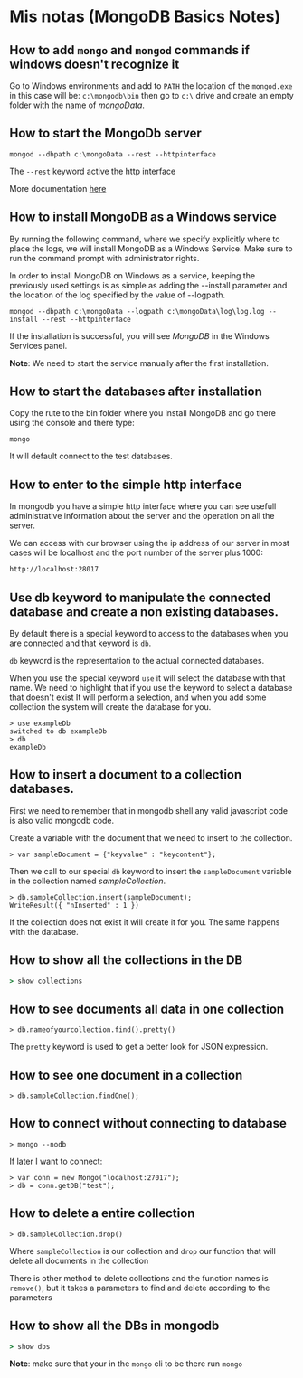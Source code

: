 # Mis notas (MongoDB Basics Notes)

## How to add `mongo` and `mongod` commands if windows doesn't recognize it

Go to Windows environments and add to `PATH` the location of the `mongod.exe` in this case will be: `c:\mongodb\bin` then go to `c:\` drive and create an empty folder with the name of *mongoData*.

## How to start the MongoDb server

```Shell
mongod --dbpath c:\mongoData --rest --httpinterface
```

The `--rest` keyword active the http interface

More documentation [here](http://docs.mongodb.org/ecosystem/tools/http-interfaces/#http-console)

## How to install MongoDB as a Windows service

By running the following command, where we specify explicitly where to place the logs, we will install MongoDB as a Windows Service. Make sure to run the command prompt with administrator rights.

In order to install MongoDB on Windows as a service, keeping the previously used settings is as simple as adding the --install parameter and the location of the log specified by the value of --logpath.

```shell
mongod --dbpath c:\mongoData --logpath c:\mongoData\log\log.log --install --rest --httpinterface
```

If the installation is successful, you will see *MongoDB* in the Windows Services panel.

**Note**: We need to start the service manually after the first installation.

## How to start the databases after installation

Copy the rute to the bin folder where you install MongoDB and go there using the console and there type:

```shell
mongo
```

It will default connect to the test databases.

## How to enter to the simple http interface

In mongodb you have a simple http interface where you can see  usefull administrative information about the server and the operation on all the server.

We can access with our browser using the ip address of our server in most cases will be localhost and the port number of the server plus 1000:

```html
http://localhost:28017
```

## Use db keyword to manipulate the connected database and create a non existing databases.

By default there is a special keyword to access to the databases when you are connected and that keyword is `db`.

`db` keyword is the representation to the actual connected databases.

When you use the special keyword `use` it will select the database with that name. We need to highlight that if you use the keyword to select a database that doesn't exist It will perform a selection, and when you add some collection the system will create the database for you.

```shell
> use exampleDb
switched to db exampleDb
> db
exampleDb
```

## How to insert a document to a collection databases.

First we need to remember that in mongodb shell any valid javascript code is also valid mongodb code.

Create a variable with the document that we need to insert to the collection.

```shell
> var sampleDocument = {"keyvalue" : "keycontent"};
```

Then we call to our special `db` keyword to insert the `sampleDocument` variable in the collection named *sampleCollection*.

```shell
> db.sampleCollection.insert(sampleDocument);
WriteResult({ "nInserted" : 1 })
```

If the collection does not exist it will create it for you. The same happens with the database.

## How to show all the collections in the DB

```cmd
> show collections
```

## How to see documents all data in one collection

```shell
> db.nameofyourcollection.find().pretty()
```

The `pretty` keyword is used to get a better look for JSON expression.

## How to see one document in a collection

```shell
> db.sampleCollection.findOne();
```

## How to connect without connecting to database

```shell
> mongo --nodb
```

If later I want to connect:

```shell
> var conn = new Mongo("localhost:27017");
> db = conn.getDB("test");
```

## How to delete a entire collection

```shell
> db.sampleCollection.drop()
```

Where `sampleCollection` is our collection and `drop` our function that will delete all documents in the collection

There is other method to delete collections and the function names is `remove()`, but it takes a parameters to find and delete according to the parameters

## How to show all the DBs in mongodb

```cmd
> show dbs
```

**Note**: make sure that your in the `mongo` cli to be there run `mongo`